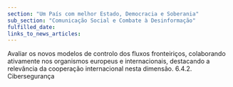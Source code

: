 ```yaml
---
section: "Um País com melhor Estado, Democracia e Soberania"
sub_section: "Comunicação Social e Combate à Desinformação"
fulfilled_date:
links_to_news_articles:
---
```


Avaliar os novos modelos de controlo dos fluxos fronteiriços, colaborando ativamente nos organismos europeus e internacionais, destacando a relevância da cooperação internacional nesta dimensão. 6.4.2. Cibersegurança